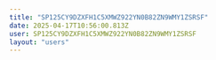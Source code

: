 ```yaml
---
title: "SP125CY9DZXFH1C5XMWZ922YN0B82ZN9WMY1ZSRSF"
date: 2025-04-17T10:56:00.813Z
user: SP125CY9DZXFH1C5XMWZ922YN0B82ZN9WMY1ZSRSF
layout: "users"
---
```

    
